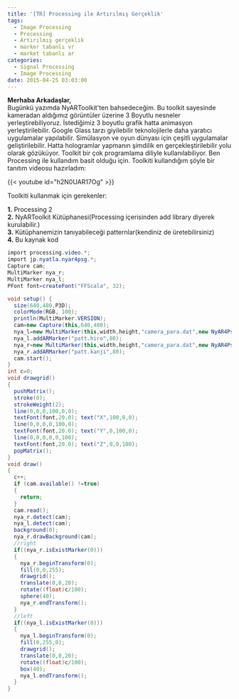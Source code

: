 ```yaml
---
title: '[TR] Processing ile Artırılmış Gerçeklik'
tags:
  - Image Processing
  - Processing
  - Artırılmış gerçeklik
  - marker tabanlı vr
  - market tabanlı ar
categories:
  - Signal Processing
  - Image Processing
date: 2015-04-25 03:03:00
---
```

**Merhaba Arkadaşlar,**  
Bugünkü yazımda NyARToolkit'ten bahsedeceğim. Bu toolkit sayesinde kameradan aldığımız görüntüler üzerine 3 Boyutlu nesneler yerleştirebiliyoruz. İstediğimiz 3 boyutlu grafik hatta animasyon yerleştirilebilir. Google Glass tarzı giyilebilir teknolojilerle daha yaratıcı uygulamalar yapılabilir. Simülasyon ve oyun dünyası için çeşitli uygulamalar geliştirilebilir. Hatta hologramlar yapmanın şimdilik en gerçekleştirilebilir yolu olarak gözüküyor. Toolkit bir çok programlama diliyle kullanılabiliyor. Ben Processing ile kullandım basit olduğu için. Toolkiti kullandığım şöyle bir tanıtım videosu hazırladım:  

{{< youtube id="h2N0UAR17Og" >}}

Toolkiti kullanmak için gerekenler:  
  
**1.** Processing 2  
**2.** NyARToolkit Kütüphanesi(Processing içerisinden add library diyerek kurulabilir.)  
**3.** Kütüphanemizin tanıyabileceği patternlar(kendiniz de üretebilirsiniz)  
**4.** Bu kaynak kod  

```csharp
import processing.video.*;
import jp.nyatla.nyar4psg.*;
Capture cam;
MultiMarker nya_r;
MultiMarker nya_l;
PFont font=createFont("FFScala", 32);

void setup() {
  size(640,480,P3D);
  colorMode(RGB, 100);
  println(MultiMarker.VERSION);
  cam=new Capture(this,640,480);
  nya_l=new MultiMarker(this,width,height,"camera_para.dat",new NyAR4PsgConfig(NyAR4PsgConfig.CS_LEFT_HAND,NyAR4PsgConfig.TM_NYARTK));
  nya_l.addARMarker("patt.hiro",80);
  nya_r=new MultiMarker(this,width,height,"camera_para.dat",new NyAR4PsgConfig(NyAR4PsgConfig.CS_RIGHT_HAND,NyAR4PsgConfig.TM_NYARTK));
  nya_r.addARMarker("patt.kanji",80);
  cam.start();
}
int c=0;
void drawgrid()
{
  pushMatrix();
  stroke(0);
  strokeWeight(2);
  line(0,0,0,100,0,0);
  textFont(font,20.0); text("X",100,0,0);
  line(0,0,0,0,100,0);
  textFont(font,20.0); text("Y",0,100,0);
  line(0,0,0,0,0,100);
  textFont(font,20.0); text("Z",0,0,100);
  popMatrix();
}
void draw()
{
  c++;
  if (cam.available() !=true) 
  {
    return;
  }
  cam.read();
  nya_r.detect(cam);
  nya_l.detect(cam);
  background(0);
  nya_r.drawBackground(cam);
  //right
  if((nya_r.isExistMarker(0)))
  {
    nya_r.beginTransform(0);
    fill(0,0,255);
    drawgrid();
    translate(0,0,20);
    rotate((float)c/100);
    sphere(40);
    nya_r.endTransform();
  }
  //left
  if((nya_l.isExistMarker(0)))
  {
    nya_l.beginTransform(0);
    fill(0,255,0);
    drawgrid();
    translate(0,0,20);
    rotate((float)c/100);
    box(40);
    nya_l.endTransform();
  }
}
```

